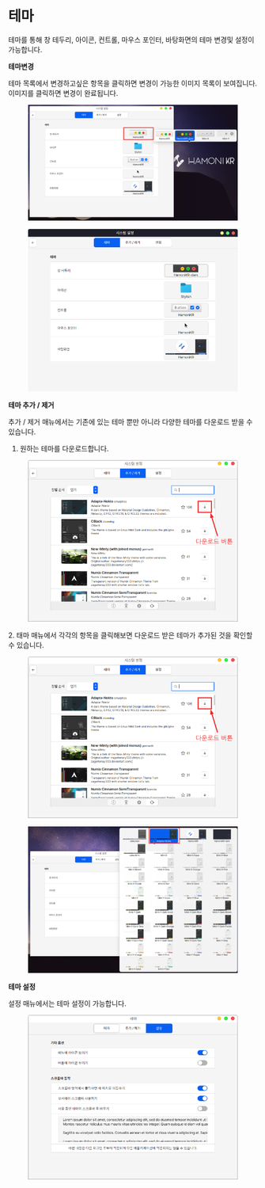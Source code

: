 # 테마

테마를 통해 창 테두리, 아이콘, 컨트롤, 마우스 포인터, 바탕화면의 테마 변경및 설정이 가능합니다.&#x20;

**테마변경**

테마 목록에서 변경하고싶은 항목을 클릭하면 변경이 가능한 이미지 목록이 보여집니다. 이미지를 클릭하면 변경이 완료됩니다.&#x20;

<figure><img src="../../.gitbook/assets/스크린샷, 2022-10-28 17-00-34.png" alt=""><figcaption></figcaption></figure>

<figure><img src="../../.gitbook/assets/스크린샷, 2022-10-28 17-00-42.png" alt=""><figcaption></figcaption></figure>



**테마 추가 / 제거**

추가 / 제거 매뉴에서는 기존에 있는 테마 뿐만 아니라 다양한 테마를 다운로드 받을 수 있습니다.&#x20;

1. 원하는 테마를 다운로드합니다.

<figure><img src="../../.gitbook/assets/스크린샷, 2022-10-28 17-04-18.png" alt=""><figcaption></figcaption></figure>

2\. 태마 매뉴에서 각각의 항목을 클릭해보면 다운로드 받은 테마가 추가된 것을 확인할 수 있습니다.&#x20;

<figure><img src="../../.gitbook/assets/스크린샷, 2022-10-28 17-04-18.png" alt=""><figcaption></figcaption></figure>

<figure><img src="../../.gitbook/assets/스크린샷, 2022-10-28 17-06-49.png" alt=""><figcaption></figcaption></figure>



**테마 설정**

설정 매뉴에서는 테마 설정이 가능합니다.&#x20;

<figure><img src="../../.gitbook/assets/스크린샷, 2022-10-28 17-16-28.png" alt=""><figcaption></figcaption></figure>
